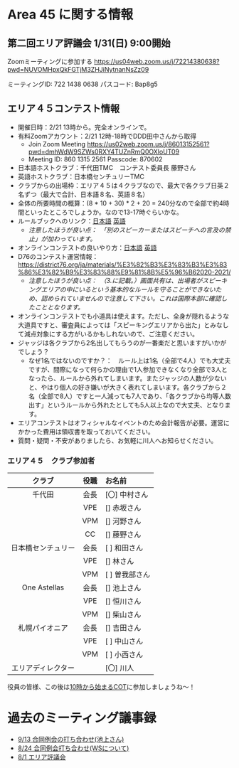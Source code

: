# Area 45 に関する情報

## 第二回エリア評議会 1/31(日) 9:00開始

Zoomミーティングに参加する
https://us04web.zoom.us/j/72214380638?pwd=NUVOMHpxQkFGTjM3ZHJiNytnanNsZz09

ミーティングID: 722 1438 0638
パスコード: Bap8g5

## エリア４５コンテスト情報

* 開催日時：2/21 13時から。完全オンラインで。
* 有料Zoomアカウント：2/21 12時-18時でDDD田中さんから取得
   * Join Zoom Meeting https://us02web.zoom.us/j/86013152561?pwd=dmhWdW9SZWs0RXY4TUZnRmQ0OXloUT09
   * Meeting ID: 860 1315 2561   Passcode: 870602
* 日本語ホストクラブ：千代田TMC　コンテスト委員長 藤野さん
* 英語ホストクラブ：日本橋センチュリーTMC
* クラブからの出場枠：エリア４５は４クラブなので、最大で各クラブ日英２名ずつ（最大で合計、日本語８名、英語８名）
* 全体の所要時間の概算：(8 * 10 + 30) * 2 + 20 = 240分なので全部で約4時間といったところでしょうか。なので13-17時ぐらいかな。
* ルールブックへのリンク：[日本語](https://github.com/norip6jp/toastmasters/blob/master/area45_20-21/toastmasters-JP1171-speech-contest-rulebook.pdf)  [英語](https://github.com/norip6jp/toastmasters/blob/master/area45_20-21/toastmasters-1171-speech-contest-rulebook_final-2020-2021.pdf)
   * _注意したほうが良い点：　「別のスピーカーまたはスピーチへの言及の禁止」が加わっています。_
* オンラインコンテストの良いやり方：[日本語](https://github.com/norip6jp/toastmasters/blob/master/area45_20-21/Online%20Speech%20Contest%20Best%20Practices(%E6%97%A5%E6%9C%AC%E8%AA%9E%E8%A8%B3).pdf)  [英語](https://github.com/norip6jp/toastmasters/blob/master/area45_20-21/Best%20Practices%20for%20Online%20Speech%20Contests(2020.11).pdf)
* D76のコンテスト運営情報：https://district76.org/ja/materials/%E3%82%B3%E3%83%B3%E3%83%86%E3%82%B9%E3%83%88%E9%81%8B%E5%96%B62020-2021/
   * _注意したほうが良い点：　（3.に記載。）画面共有は、出場者がスピーキングエリアの中にいるという基本的なルールを守ることができないため、認められていませんので注意して下さい。これは国際本部に確認したこととなります。_
* オンラインコンテストでも小道具は使えます。ただし、全身が隠れるような大道具ですと、審査員によっては「スピーキングエリアから出た」とみなして減点対象にする方がいるかもしれないので、ご注意ください。
* ジャッジは各クラブから2名出してもらうのが一番楽だと思いますがいかがでしょう？
   * なぜ1名ではないのですか？：　ルール上は1名（全部で4人）でも大丈夫ですが、間際になって何らかの理由で1人参加できなくなり全部で3人となったら、ルールから外れてしまいます。またジャッジの人数が少ないと、やはり個人の好き嫌いが大きく表れてしまいます。各クラブから２名（全部で8人）ですと一人減っても7人であり、「各クラブから均等人数出す」というルールから外れたとしても5人以上なので大丈夫、となります。
* エリアコンテストはオフィシャルなイベントのため会計報告が必要。運営にかかった費用は領収書を取っておいてください。
* 質問・疑問・不安がありましたら、お気軽に川人へお知らせください。

### エリア４５　クラブ参加者
|クラブ|役職|お名前 |
|:-----:|:---:|:-----------|
| 千代田 | 会長 | [〇] 中村さん |
| | VPE | [] 赤坂さん |
| | VPM | [] 河野さん |
| | CC | [] 藤野さん |
| 日本橋センチュリー | 会長 | [ ] 和田さん |
| | VPE | [] 林さん |
| | VPM | [ ] 曽我部さん |
| One Astellas | 会長 | [] 池上さん |
| | VPE | [] 恒川さん |
| | VPM | [] 柴山さん |
| 札幌パイオニア | 会長 | [] 吉田さん |
| | VPE | [ ] 中山さん |
| | VPM | [ ] 小西さん |
| エリアディレクター  |  |  [〇] 川人 |

役員の皆様、この後は[10時から始まるCOT](https://github.com/MasayukiTanaka0412/DivisionDCOTTLI/blob/main/README.md)に参加しましょうね～！

# 過去のミーティング議事録
* [9/13 合同例会の打ち合わせ(池上さん)](https://github.com/norip6jp/toastmasters/blob/master/area45_20-21/MinutesJointMeeting0913.md)
* [8/24 合同例会打ち合わせ(WSについて)](https://github.com/norip6jp/toastmasters/blob/master/area45_20-21/DiscussionJointMeeting0824.md)
* [8/1 エリア評議会](https://github.com/norip6jp/toastmasters/blob/master/area45_20-21/AreaCouncil0801.md)
